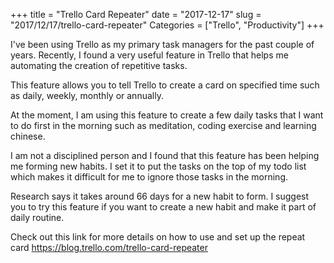 +++
title = "Trello Card Repeater"
date = "2017-12-17"
slug = "2017/12/17/trello-card-repeater"
Categories = ["Trello", "Productivity"]
+++

I've been using Trello as my primary task managers for the past couple of years.  Recently, I found a very useful feature in Trello that helps me automating the creation of repetitive tasks. 

This feature allows you to tell Trello to create a card on specified time such as daily, weekly, monthly or annually. 

At the moment, I am using this feature to create a few daily tasks that I want to do first in the morning such as meditation, coding exercise and learning chinese. 

I am not a disciplined person and I found that this feature has been helping me forming new habits. I set it to put the tasks on the top of my todo list which makes it difficult for me to ignore those tasks in the morning.

Research says it takes around 66 days for a new habit to form. I suggest you to try this feature if you want to create a new habit and make it part of daily routine.

Check out this link for more details on how to use and set up the repeat card https://blog.trello.com/trello-card-repeater
